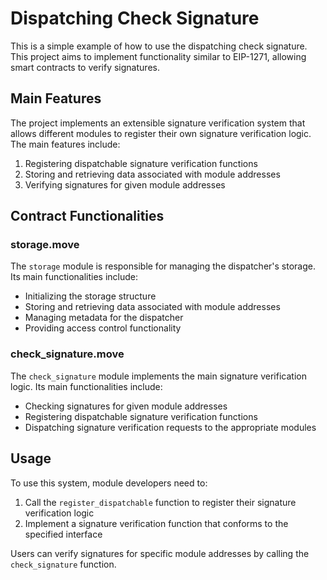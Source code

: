# Dispatching Check Signature

This is a simple example of how to use the dispatching check signature. This project aims to implement functionality similar to EIP-1271, allowing smart contracts to verify signatures.

## Main Features

The project implements an extensible signature verification system that allows different modules to register their own signature verification logic. The main features include:

1. Registering dispatchable signature verification functions
2. Storing and retrieving data associated with module addresses
3. Verifying signatures for given module addresses

## Contract Functionalities

### storage.move

The `storage` module is responsible for managing the dispatcher's storage. Its main functionalities include:

- Initializing the storage structure
- Storing and retrieving data associated with module addresses
- Managing metadata for the dispatcher
- Providing access control functionality

### check_signature.move

The `check_signature` module implements the main signature verification logic. Its main functionalities include:

- Checking signatures for given module addresses
- Registering dispatchable signature verification functions
- Dispatching signature verification requests to the appropriate modules

## Usage

To use this system, module developers need to:

1. Call the `register_dispatchable` function to register their signature verification logic
2. Implement a signature verification function that conforms to the specified interface

Users can verify signatures for specific module addresses by calling the `check_signature` function.
